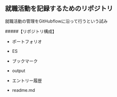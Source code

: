 ## 就職活動を記録するためのリポジトリ


就職活動の管理をGitHubflowに沿って行うという試み





#####【リポジトリ構成】

 - ポートフォリオ

 - ES

 - ブックマーク

 - output
 
 - エントリー履歴　

 - readme.md